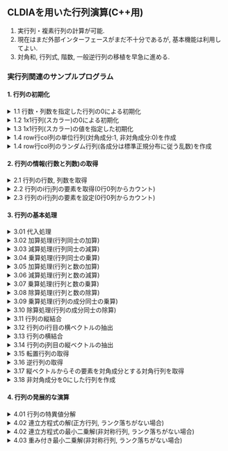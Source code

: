## CLDIAを用いた行列演算(C++用)

1. 実行列・複素行列の計算が可能. 
2. 現在はまだ外部インターフェースがまだ不十分であるが, 基本機能は利用してよい. 
3. 対角和, 行列式, 階数, 一般逆行列の移植を早急に進める. 

### 実行列関連のサンプルプログラム

#### 1. 行列の初期化
<details>
<summary>1.1 行数・列数を指定した行列の0による初期化</summary>

```C++
#include<iostream>
#include"CLDIA.h"

using namespace std;

int main(void){
	RMatrix A(4,6);     //4行6列の実行列を作成する. 全ての要素は0で初期化される. 
	cout << A << endl;  //行列の情報(行数, 列数, 行列成分)を表示する. 
	return 0;
}
```
</details>



<details>
<summary>1.2 1x1行列(スカラー)の0による初期化</summary>

```C++
#include<iostream>
#include"CLDIA.h"

using namespace std;

int main(void){
	RMatrix A;          //1行1列の実行列を作成する. 要素は0で初期化される. 
	cout << A << endl;  //行列の情報を表示する. 
	return 0;
}

```
</details>

<details>
<summary>1.3 1x1行列(スカラー)の値を指定した初期化</summary>

```C++
#include<iostream>
#include"CLDIA.h"

using namespace std;

int main(void){
	RMatrix A = 3.0;    //1行1列の実行列を作成する. 要素は3.0で初期化される. 
	cout << A << endl;  //行列の情報を表示する. 
	return 0;
}

```
</details>

<details>
<summary>1.4 row行col列の単位行列(対角成分:1, 非対角成分:0)を作成</summary>

```C++
#include<iostream>
#include"CLDIA.h"

using namespace std;

int main(void){
	RMatrix A = RMatrix::identity(4,6); //4行6列の単位行列を作成する. 
	cout << A << endl;                  //行列の情報を表示する. 
	return 0;
}

```
</details>

<details>
<summary>1.4 row行col列のランダム行列(各成分は標準正規分布に従う乱数)を作成</summary>

```C++
#include<iostream>
#include"CLDIA.h"

using namespace std;

int main(void){
	RMatrix A = RMatrix::random(4,6);   //4行6列の単位行列を作成する. 
	cout << A << endl;                  //行列の情報を表示する. 
	return 0;
}

```
</details>

#### 2. 行列の情報(行数と列数)の取得
<details>
<summary>2.1 行列の行数, 列数を取得</summary>

```C++
#include<iostream>
#include"CLDIA.h"

using namespace std;

int main(void){
	RMatrix A(4,6);
	cout << A.get_row() << endl; //行列の行数を表示する. 
	cout << A.get_col() << endl; //行列の列数を表示する. 
	return 0;
}

```
</details>

<details>
<summary>2.2 行列のi行j列の要素を取得(0行0列からカウント)</summary>

```C++
#include<iostream>
#include"CLDIA.h"

using namespace std;

int main(void){
	RMatrix A(4,6);
	cout << A[2][3] << endl; //行列の2行3列の要素を表示する. 
	return 0;
}

```
</details>

<details>
<summary>2.3 行列のi行j列の要素を設定(0行0列からカウント)</summary>

```C++
#include<iostream>
#include"CLDIA.h"

using namespace std;

int main(void){
	RMatrix A(4,6);
	
	A[2][3] = 5.0;     //行列の2行3列の要素を5.0に設定する. 
	cout << A << endl; //行列の情報を表示する. 
	return 0;
}

```
</details>

#### 3. 行列の基本処理
<details>
<summary>3.01 代入処理</summary>

```C++
#include<iostream>
#include"CLDIA.h"

using namespace std;

int main(void){
	RMatrix A = RMatrix::random(4,6);
	RMatrix B;
	
	B = A;             //行列AをBにコピーする.  
	cout << A << endl; //行列Aの情報を表示する. 
	cout << B << endl; //行列Bの情報を表示する. 
	return 0;
}

```
</details>

<details>
<summary>3.02 加算処理(行列同士の加算)</summary>

```C++
#include<iostream>
#include"CLDIA.h"

using namespace std;

int main(void){
	RMatrix A = RMatrix::random(4,6);
	RMatrix B = RMatrix::random(4,6);
	cout << (A + B) << endl; //AとBの加算結果を表示する. 
	// C  = A + B
	// A  = A + B 
	// A += B     なども同様に扱える. 
	return 0;
}

```
</details>

<details>
<summary>3.03 減算処理(行列同士の減算)</summary>

```C++
#include<iostream>
#include"CLDIA.h"

using namespace std;

int main(void){
	RMatrix A = RMatrix::random(4,6);
	RMatrix B = RMatrix::random(4,6);
	cout << (A - B) << endl; //AとBの減算結果を表示する. 
	// C  = A - B
	// A  = A - B 
	// A -= B     なども同様に扱える. 
	return 0;
}

```
</details>

<details>
<summary>3.04 乗算処理(行列同士の乗算)</summary>

```C++
#include<iostream>
#include"CLDIA.h"

using namespace std;

int main(void){
	RMatrix A = RMatrix::random(4,6);
	RMatrix B = RMatrix::random(6,8);
	cout << (A * B) << endl; //AとBの乗算結果を表示する. 
	// C  = A * B
	// A  = A * B 
	// A *= B     なども同様に扱える. 
	return 0;
}

```
</details>

<details>
<summary>3.05 加算処理(行列と数の加算)</summary>

```C++
#include<iostream>
#include"CLDIA.h"

using namespace std;

int main(void){
	RMatrix A = RMatrix::random(4,6);
	RMatrix b = 3.0;
	cout << (A + b) << endl; //各成分について(Aij = Aij + b)を実行し, 結果を表示する. 
	cout << (b + A) << endl; //各成分について(Aij = b + Aij)を実行し, 結果を表示する.  
	return 0;
}

```
</details>

<details>
<summary>3.06 減算処理(行列と数の減算)</summary>

```C++
#include<iostream>
#include"CLDIA.h"

using namespace std;

int main(void){
	RMatrix A = RMatrix::random(4,6);
	RMatrix b = 3.0;
	cout << (A - b) << endl; //各成分について(Aij = Aij - b)を実行し, 結果を表示する. 
	cout << (b - A) << endl; //各成分について(Aij = b - Aij)を実行し, 結果を表示する. 
	return 0;
}

```
</details>

<details>
<summary>3.07 乗算処理(行列と数の乗算)</summary>

```C++
#include<iostream>
#include"CLDIA.h"

using namespace std;

int main(void){
	RMatrix A = RMatrix::random(4,6);
	RMatrix b = 3.0;
	cout << (A * b) << endl; //各成分について(Aij = Aij * b)を実行し, 結果を表示する. 
	cout << (b * A) << endl; //各成分について(Aij = b * Aij)を実行し, 結果を表示する. 
	return 0;
}

```
</details>

<details>
<summary>3.08 除算処理(行列と数の除算)</summary>

```C++
#include<iostream>
#include"CLDIA.h"

using namespace std;

int main(void){
	RMatrix A = RMatrix::random(4,6);
	RMatrix b = 3.0;
	cout << (A / b) << endl; //各成分について(Aij = Aij / b)を実行し, 結果を表示する. 
	return 0;
}

```
</details>

<details>
<summary>3.09 乗算処理(行列の成分同士の乗算)</summary>

```C++
#include<iostream>
#include"CLDIA.h"

using namespace std;

int main(void){
	RMatrix A = RMatrix::random(4,6);
	RMatrix B = RMatrix::random(4,6);
	cout << (A % B) << endl; //各成分について(Aij * Bij)を実行し, 結果を表示する. 
	return 0;
}

```
</details>

<details>
<summary>3.10 除算処理(行列の成分同士の除算)</summary>

```C++
#include<iostream>
#include"CLDIA.h"

using namespace std;

int main(void){
	RMatrix A = RMatrix::random(4,6);
	RMatrix B = RMatrix::random(4,6);
	cout << (A / B) << endl; //各成分について(Aij / Bij)を実行し, 結果を表示する. 
	return 0;
}

```
</details>

<details>
<summary>3.11 行列の縦結合</summary>

```C++
#include<iostream>
#include"CLDIA.h"

using namespace std;

int main(void){
	RMatrix A = RMatrix::random(4,6);
	RMatrix B = RMatrix::random(7,6);
	cout << (A & B) << endl; //AとBを縦に結合し, 結果を表示する. 
	return 0;
}

```
</details>

<details>
<summary>3.12 行列のi行目の横ベクトルの抽出</summary>

```C++
#include<iostream>
#include"CLDIA.h"

using namespace std;

int main(void){
	RMatrix A = RMatrix::random(4,6);
	cout << (A & 2) << endl; //Aの2行目の横ベクトルを取り出し, 結果を表示する. 
	cout << (2 & A) << endl; //Aの2行目の横ベクトルを取り出し, 結果を表示する(上と同じ). 
	return 0;
}

```
</details>

<details>
<summary>3.13 行列の横結合</summary>

```C++
#include<iostream>
#include"CLDIA.h"

using namespace std;

int main(void){
	RMatrix A = RMatrix::random(4,6);
	RMatrix B = RMatrix::random(4,8);
	cout << (A | B) << endl; //AとBを横に結合し, 結果を表示する. 
	return 0;
}

```
</details>

<details>
<summary>3.14 行列のj列目の縦ベクトルの抽出</summary>

```C++
#include<iostream>
#include"CLDIA.h"

using namespace std;

int main(void){
	RMatrix A = RMatrix::random(4,6);
	cout << (A | 2) << endl; //Aの2列目の縦ベクトルを取り出し, 結果を表示する. 
	cout << (2 | A) << endl; //Aの2列目の縦ベクトルを取り出し, 結果を表示する. 
	return 0;
}

```
</details>

<details>
<summary>3.15 転置行列の取得</summary>

```C++
#include<iostream>
#include"CLDIA.h"

using namespace std;

int main(void){
	RMatrix A = RMatrix::random(4,6);
	cout << ~A << endl; //Aの転置行列を作成し, 結果を表示する. 
	return 0;
}

```
</details>

<details>
<summary>3.16 逆行列の取得</summary>

```C++
#include<iostream>
#include"CLDIA.h"

using namespace std;

int main(void){
	RMatrix A = RMatrix::random(5,5);
	cout << !A      << endl; //Aの逆行列を作成し, 結果を表示する. 
	cout << !A *  A << endl; //逆行列の定義より, 単位行列となる. 
	cout <<  A * !A << endl; //逆行列の定義より, 単位行列となる. 
	return 0;
}

```
</details>

<details>
<summary>3.17 縦ベクトルからその要素を対角成分とする対角行列を取得</summary>

```C++
#include<iostream>
#include"CLDIA.h"

using namespace std;

int main(void){
	RMatrix v = RMatrix::random(5,1);
	cout << v.diag() << endl; //vの要素をもつ対角行列を作成し, 結果を表示する. 
	return 0;
}

```
</details>

<details>
<summary>3.18 非対角成分を0にした行列を作成</summary>

```C++
#include<iostream>
#include"CLDIA.h"

using namespace std;

int main(void){
	RMatrix A = RMatrix::random(5,5);
	cout << A.diag() << endl; //Aの非対角要素を0とした行列を作成し, 表示する. 
	return 0;
}

```
</details>

#### 4. 行列の発展的な演算
<details>
<summary>4.01 行列の特異値分解</summary>

```C++
#include<iostream>
#include"CLDIA.h"

using namespace std;

int main(void){
	RMatrix A = RMatrix::random(5,7);
	RMatrix s;//特異値を格納する縦ベクトル
	RMatrix U;//右特異ベクトル群
	RMatrix V;//左特異ベクトル群
	cout << A << endl; //Aを表示する. 
	cout << U * s.diag() * ~V << endl; //特異値分解の定義より, これはAに一致する. 
	cout << ~U * U << endl;            //特異ベクトルの直交性より, 単位行列となる. 
	cout << ~V * V << endl;            //特異ベクトルの直交性より, 単位行列となる. 
	return 0;
}

```
</details>

<details>
<summary>4.02 連立方程式の解(正方行列, ランク落ちがない場合)</summary>

```C++
#include<iostream>
#include"CLDIA.h"

using namespace std;

int main(void){
	RMatrix A = RMatrix::random(5,5); 
	RMatrix b = RMatrix::random(5,1); 
	RMatrix x = !A * b;               // Ax = bとなるxを求める. 
	cout << x << endl;                // xを表示する. 
	cout << ((A * x) | b) << endl;    // 等式を満たしているかを確認するために表示する. 
	return 0;
}

```
</details>

<details>
<summary>4.02 連立方程式の最小二乗解(非対称行列, ランク落ちがない場合)</summary>

```C++
#include<iostream>
#include"CLDIA.h"

using namespace std;

int main(void){
	RMatrix A = RMatrix::random(8,5); 
	RMatrix b = RMatrix::random(8,1); 
	RMatrix x = !(~A * A) * (~A * b); // |Ax - b|を最小とするxを求める. 
	cout << x << endl;                // xを表示する. 
	cout << ((A * x) | b) << endl;    // Ax = bに近い状況になっているかを確認するために表示する. 
	return 0;
}

```
</details>

<details>
<summary>4.03 重み付き最小二乗解(非対称行列, ランク落ちがない場合)</summary>

```C++
#include<iostream>
#include"CLDIA.h"

using namespace std;

int main(void){
	RMatrix A = RMatrix::random(8,5); 
	RMatrix b = RMatrix::random(8,1);
	RMatrix w(8,1);                   // 方程式の重み
	w      += 1.0;                    // 全ての重みを1.0に設定
	w[0][0] = 0.001;
	w[1][0] = 0.001;                  // 始めの3方程式の重みを小さくなるように設定
	w[2][0] = 0.002;
	RMatrix x = !(~A * w.diag() * A) * (~A * w.diag() * b); // (Ax - b)^{T} diag(w) (Ax - b)を最小とするxを求める. 
	cout << x << endl;                                      // xを表示する. 
	cout << ((A * x) | b) << endl;                          // Ax = bに近い状況になっているかを確認するために表示する. 
	// おそらく重みが相対的に大きな最後の5式で良い一致が見られるはずである. 
	return 0;
}

```
</details>



